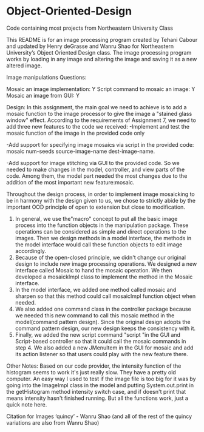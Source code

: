 # Object-Oriented-Design
Code containing most projects from Northeastern University Class


This README is for an image processing program created by Tehani Cabour and updated by Henry deGrasse and Wanru Shao for Northeastern University’s Object Oriented Design class. The image processing program works by loading in any image and altering the image and saving it as a new altered image.

Image manipulations Questions:

Mosaic an image implementation: Y
Script command to mosaic an image: Y
Mosaic an image from GUI: Y

Design:
In this assignment, the main goal we need to achieve is to add a mosaic function to the image processor to give the image a "stained glass window" effect. According to the requirements of Assignment 7, we need to add three new features to the code we received:
-Implement and test the mosaic function of the image in the provided code only 

-Add support for specifying image mosaics via script in the provided code: mosaic num-seeds source-image-name dest-image-name.

-Add support for image stitching via GUI to the provided code.
So we needed to make changes in the model, controller, and view parts of the code. Among them, the model part needed the most changes due to the addition of the most important new feature:mosaic.

Throughout the design process, in order to implement image mosaicking to be in harmony with the design given to us, we chose to strictly abide by the important OOD principle of open to extension but close to modification.

1.  In general, we use the"macro" concept to put all the basic image process into the function objects in the manipulation package. These operations can be considered as simple and direct operations to the images. Then we design methods in a model interface, the methods in the model interface would call these function objects to edit image accordingly.
2. Because of the open-closed principle, we didn't change our original design to include new image processing operations. We designed a new interface called Mosaic to hand the mosaic operation. We then developed a mosaickImpl class to implement the method in the Mosaic interface.
3. In the model interface, we added one method called mosaic and sharpen so that this method could call mosaicImpl function object when needed.
4. We also added one command class in the controller package because we needed this new command to call this mosaic method in the model(command pattern design). Since the original design adopts the command pattern design, our new design keeps the consistency with it.
5. Finally, we added the new script command "script "in the GUI and Script-based controller so that it could call the mosaic commands in step 4. We also added a new JMenuItem in the GUI for mosaic and add its action listener so that users could play with the new 
feature there.

Other Notes:
Based on our code provider, the intensity function of the histogram seems to work it's just really slow. They have a pretty old computer. An easy way I used to test if the image file is too big for it was by going into the ImageImpl class in the model and putting System.out.print in the getHistogram method intensity switch case, and if doesn't print that means intensity hasn't finished running. But all the functions work, just a quick note here.

Citation for Images
‘quincy’ - Wanru Shao
(and all of the rest of the quincy variations are also from Wanru Shao)
